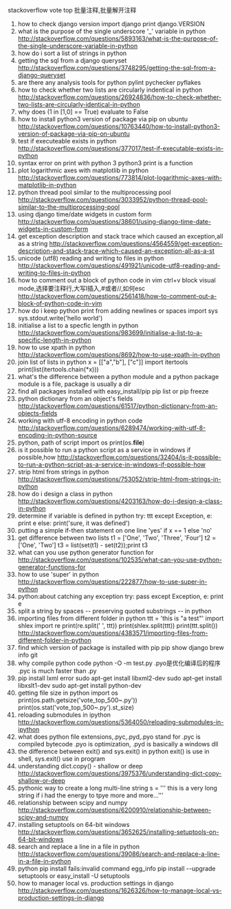 
stackoverflow vote top
批量注释,批量解开注释

1. how to check django version
import django
print django.VERSION
2. what is the purpose of the single underscore '_' variable in python
http://stackoverflow.com/questions/5893163/what-is-the-purpose-of-the-single-underscore-variable-in-python
3. how do i sort a list of strings in python
4. getting the sql from a django queryset
http://stackoverflow.com/questions/3748295/getting-the-sql-from-a-django-queryset
5. are there any analysis tools for python
pylint pychecker pyflakes
6. how to check whether two lists are circularly indentical in python
http://stackoverflow.com/questions/26924836/how-to-check-whether-two-lists-are-circularly-identical-in-python
7. why does (1 in [1,0] == True) evaluate to False
8. how to install python3 version of package via pip on ubuntu
http://stackoverflow.com/questions/10763440/how-to-install-python3-version-of-package-via-pip-on-ubuntu
9. test if executeable exists in python
http://stackoverflow.com/questions/377017/test-if-executable-exists-in-python
10. syntax error on print with python 3
python3 print is a function
11. plot logarithmic axes with matplotlib in python
http://stackoverflow.com/questions/773814/plot-logarithmic-axes-with-matplotlib-in-python
12. python thread pool similar to the multiprocessing pool
http://stackoverflow.com/questions/3033952/python-thread-pool-similar-to-the-multiprocessing-pool
13. using django time/date widgets in custom form
http://stackoverflow.com/questions/38601/using-django-time-date-widgets-in-custom-form
14. get exception description and stack trace which caused an exception,all as a string
http://stackoverflow.com/questions/4564559/get-exception-description-and-stack-trace-which-caused-an-exception-all-as-a-st
15. unicode (utf8) reading and writing to files in python
http://stackoverflow.com/questions/491921/unicode-utf8-reading-and-writing-to-files-in-python
16. how to comment out a block of python code in vim
ctrl+v block visual mode,选择要注释行,大写I插入,#或者//,如何esc
http://stackoverflow.com/questions/2561418/how-to-comment-out-a-block-of-python-code-in-vim
17. how do i keep python print from  adding newlines or spaces
import sys
sys.stdout.write('hello world')
18. initialise a list to a specfic length in python
http://stackoverflow.com/questions/983699/initialise-a-list-to-a-specific-length-in-python
19. how to use xpath in python
http://stackoverflow.com/questions/8692/how-to-use-xpath-in-python
20. join list of lists in python
x = [["a","b"], ["c"]]
import itertools
print(list(itertools.chain(*x)))
21. what's the difference between a python module and a python package
module is a file, package is usually a dir
22. find all packages installed with easy_install/pip
pip list or pip freeze
23. python dictionary from an object's fields
http://stackoverflow.com/questions/61517/python-dictionary-from-an-objects-fields
24. working with utf-8 encoding in python code
http://stackoverflow.com/questions/6289474/working-with-utf-8-encoding-in-python-source
25. python, path of script
import os
print(os.__file__)
26. is it possible to run a python script as a service in windows if possible,how
http://stackoverflow.com/questions/32404/is-it-possible-to-run-a-python-script-as-a-service-in-windows-if-possible-how
27. strip html from strings in python
http://stackoverflow.com/questions/753052/strip-html-from-strings-in-python
28. how do i design a class in python
http://stackoverflow.com/questions/4203163/how-do-i-design-a-class-in-python
29. determine if variable is defined in python
try:
    ttt
except Exception, e:
    print e
else:
    print('sure, it was defined')
30. putting a simple if-then statement on one line
'yes' if x == 1 else 'no'
31. get difference between two lists
t1 = ['One', 'Two', 'Three', 'Four']
t2 = ['One', 'Two']
t3 = list(set(t1) - set(t2));print t3
32. what can you use python generator function for
http://stackoverflow.com/questions/102535/what-can-you-use-python-generator-functions-for
33. how to use 'super' in python
http://stackoverflow.com/questions/222877/how-to-use-super-in-python
34. python:about catching any exception
try:
    pass
except Exception, e:
    print e
35. split a string by spaces -- preserving quoted substrings -- in python
36. importing files from different folder in python
ttt = 'this is "a test"'
import shlex
import re
print(re.split(' ', ttt))
print(shlex.split(ttt))
print(ttt.split())
http://stackoverflow.com/questions/4383571/importing-files-from-different-folder-in-python
37. find which version of package is installed with pip
pip show django brew info git
38. why compile python code
python -O -m test.py   .pyo是优化编译后的程序
.pyc is much faster than .py
39. pip install lxml error
sudo apt-get install libxml2-dev
sudo apt-get install libxslt1-dev
sudo apt-get install python-dev
40. getting file size in python
import os
print(os.path.getsize('vote_top_500~.py'))
print(os.stat('vote_top_500~.py').st_size)
41. reloading submodules in ipython
http://stackoverflow.com/questions/5364050/reloading-submodules-in-ipython
42. what does python file extensions,.pyc,.pyd,.pyo stand for
.pyc is compiled bytecode .pyo is optimization, .pyd is basically a windows dll
43. the difference between exit() and sys.exit() in python
exit() is use in shell, sys.exit() use in program
44. understanding dict.copy() - shallow or deep
http://stackoverflow.com/questions/3975376/understanding-dict-copy-shallow-or-deep
45. pythonic way to create a long multi-line string
s = ''' this is a very
        long string if i had the
        energy to tpye more and more...'''
46. relationship between scipy and numpy
http://stackoverflow.com/questions/6200910/relationship-between-scipy-and-numpy
47. installing setuptools on 64-bit windows
http://stackoverflow.com/questions/3652625/installing-setuptools-on-64-bit-windows
48. search and replace a line in a file in python
http://stackoverflow.com/questions/39086/search-and-replace-a-line-in-a-file-in-python
49. python pip install fails:invalid command egg_info
pip install --upgrade setuptools or easy_install -U setuptools
50. how to manager local vs. production settings in django
http://stackoverflow.com/questions/1626326/how-to-manage-local-vs-production-settings-in-django
